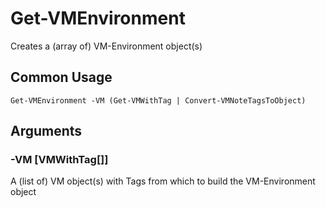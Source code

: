 # Get-VMEnvironment

Creates a (array of) VM-Environment object(s)

## Common Usage

    Get-VMEnvironment -VM (Get-VMWithTag | Convert-VMNoteTagsToObject)

## Arguments

### -VM [VMWithTag[]]

A (list of) VM object(s) with Tags from which to build the VM-Environment object